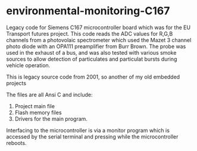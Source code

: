 # environmental-monitoring-C167
Legacy code for Siemens C167 microcontroller board which was for the EU Transport futures
project. This code reads the ADC values for R,G,B channels from a photovolaic spectrometer
which used the Mazet 3 channel photo diode with an OPA111 preamplifier from Burr Brown.
The probe was used in the exhaust of a bus, and was also tested with various smoke sources
to allow detection of particulates and particulat bursts during vehicle operation.

This is legacy source code from 2001, so another of my old embedded projects

The files are all Ansi C and include:

1. Project main file
2. Flash memory files
3. Drivers for the main program. 

Interfacing to the microcontroller is via a monitor program which is accessed by the serial
terminal and pressing <ESC> while the microcontroller reboots.

